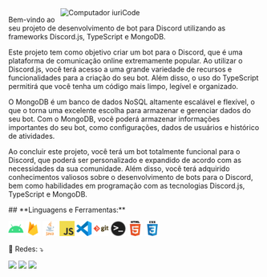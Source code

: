 <img src="https://raw.githubusercontent.com/MicaelliMedeiros/micaellimedeiros/master/image/computer-illustration.png" min-width="400px" max-width="400px" width="400px" align="right" alt="Computador iuriCode">

<p align="left"> 
  Bem-vindo ao seu projeto de desenvolvimento de bot para Discord utilizando as frameworks Discord.js, TypeScript e MongoDB.

Este projeto tem como objetivo criar um bot para o Discord, que é uma plataforma de comunicação online extremamente popular. Ao utilizar o Discord.js, você terá acesso a uma grande variedade de recursos e funcionalidades para a criação do seu bot. Além disso, o uso do TypeScript permitirá que você tenha um código mais limpo, legível e organizado.

O MongoDB é um banco de dados NoSQL altamente escalável e flexível, o que o torna uma excelente escolha para armazenar e gerenciar dados do seu bot. Com o MongoDB, você poderá armazenar informações importantes do seu bot, como configurações, dados de usuários e histórico de atividades.

Ao concluir este projeto, você terá um bot totalmente funcional para o Discord, que poderá ser personalizado e expandido de acordo com as necessidades da sua comunidade. Além disso, você terá adquirido conhecimentos valiosos sobre o desenvolvimento de bots para o Discord, bem como habilidades em programação com as tecnologias Discord.js, TypeScript e MongoDB.
</p>

<p align="left">
## **Linguagens e Ferramentas:**  

<code><img height="30" src="https://raw.githubusercontent.com/github/explore/80688e429a7d4ef2fca1e82350fe8e3517d3494d/topics/android/android.png"></code>
<code><img height="30" src="https://raw.githubusercontent.com/github/explore/80688e429a7d4ef2fca1e82350fe8e3517d3494d/topics/firebase/firebase.png"></code>
<code><img height="30" src="https://raw.githubusercontent.com/github/explore/80688e429a7d4ef2fca1e82350fe8e3517d3494d/topics/java/java.png"></code>
<code><img height="30" src="https://raw.githubusercontent.com/github/explore/80688e429a7d4ef2fca1e82350fe8e3517d3494d/topics/javascript/javascript.png"></code>
<code><img height="30" src="https://raw.githubusercontent.com/github/explore/80688e429a7d4ef2fca1e82350fe8e3517d3494d/topics/visual-studio-code/visual-studio-code.png"></code>
<code><img height="30" src="https://raw.githubusercontent.com/github/explore/80688e429a7d4ef2fca1e82350fe8e3517d3494d/topics/git/git.png"></code>
<code><img height="30" src="https://raw.githubusercontent.com/github/explore/80688e429a7d4ef2fca1e82350fe8e3517d3494d/topics/terminal/terminal.png"></code>
<code><img height="30" src="https://raw.githubusercontent.com/github/explore/80688e429a7d4ef2fca1e82350fe8e3517d3494d/topics/html/html.png"></code>
<code><img height="30" src="https://raw.githubusercontent.com/github/explore/80688e429a7d4ef2fca1e82350fe8e3517d3494d/topics/css/css.png"></code>
</p>



<p align="left">
  💌 Redes: ⤵️
</p>

<p align="left">
  <a href="mailto:juanrelictor@gmail.com" alt="Gmail">
  <img src="https://img.shields.io/badge/-Gmail-FF0000?style=flat-square&labelColor=FF0000&logo=gmail&logoColor=white&link=mailto:juanrelictor@gmail.com" /></a>
  
  <a href="https://discord.gg/wEXjNR8ud8" alt="Discord">
  <img src="https://img.shields.io/badge/-Discord-FF0000?style=flat-square&labelColor=FF0000&logo=discord&logoColor=white&link=https://discord.gg/wEXjNR8ud8" /></a>
  
  <a href="https://www.instagram.com/juan_venancio0906/" alt="Instagram">
  <img src="https://img.shields.io/badge/-Instagram-DF0174?style=flat-square&labelColor=DF0174&logo=instagram&logoColor=white&link=https://www.instagram.com/juan_venancio0906/"/></a>
</p>  
